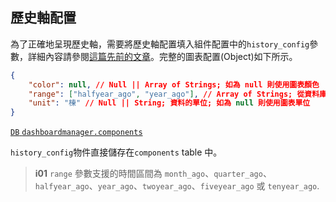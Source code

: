 ## 歷史軸配置

為了正確地呈現歷史軸，需要將歷史軸配置填入組件配置中的`history_config`參數，詳細內容請參閱[這篇先前的文章](/front-end/introduction-to-components#component-configuration)。完整的圖表配置(Object)如下所示。

```json
{
	"color": null, // Null || Array of Strings; 如為 null 則使用圖表顏色
	"range": ["halfyear_ago", "year_ago"], // Array of Strings; 從資料庫查詢的時間範圍
	"unit": "棟" // Null || String; 資料的單位; 如為 null 則使用圖表單位
}
```

[`DB` `dashboardmanager.components`](/back-end/components-db)

`history_config`物件直接儲存在`components` table 中。

> **i01**
> `range` 參數支援的時間區間為 `month_ago`、`quarter_ago`、`halfyear_ago`、`year_ago`、`twoyear_ago`、`fiveyear_ago` 或 `tenyear_ago`.
